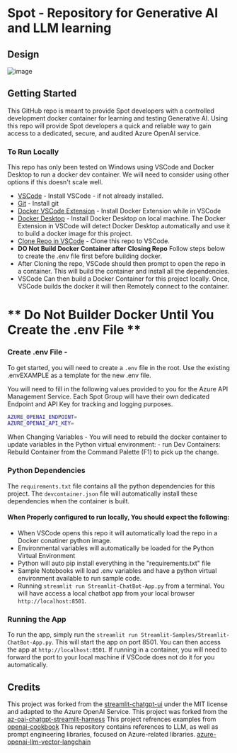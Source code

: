# Spot - Repository for Generative AI and LLM learning

## Design
![image](https://github.com/bsonnek/Spot-GenAI-Samples/assets/10324197/a8417dc2-dd9c-4e4b-af79-d090cee3e973)


## Getting Started

This GitHub repo is meant to provide Spot developers with a controlled development docker container for learning and testing Generative AI. Using this repo will provide Spot developers a quick and reliable way to gain access to a dedicated, secure, and audited Azure OpenAI service. 

### To Run Locally

This repo has only been tested on Windows using VSCode and Docker Desktop to run a docker dev container. We will need to consider using other options if this doesn't scale well.

* [VSCode](https://code.visualstudio.com/download) - Install VSCode - if not already installed.
* [Git](https://git-scm.com/downloads) - Install git
* [Docker VSCode Extension](https://code.visualstudio.com/docs/containers/overview) - Install Docker Extension while in VSCode
* [Docker Desktop](https://docs.docker.com/desktop/) - Install Docker Desktop on local machine. The Docker Extension in VSCode will detect Docker Desktop automatically and use it to build a docker image for this project.
* [Clone Repo in VSCode](https://learn.microsoft.com/en-us/azure/developer/javascript/how-to/with-visual-studio-code/clone-github-repository?tabs=create-repo-command-palette%2Cinitialize-repo-activity-bar%2Ccreate-branch-command-palette%2Ccommit-changes-command-palette%2Cpush-command-palette) - Clone this repo to VSCode.
* **DO Not Build Docker Container after Closing Repo** Follow steps below to create the .env file first before building docker. 
* After Cloning the repo, VSCode should then prompt to open the repo in a container. This will build the container and install all the dependencies.
* VSCode Can then build a Docker Container for this project locally. Once, VSCode builds the docker it will then Remotely connect to the container. 

# ** Do Not Builder Docker Until You Create the .env File **
### Create .env File  - 

To get started, you will need to create a `.env` file in the root.  Use the existing .envEXAMPLE as a template for the new .env file.

You will need to fill in the following values provided to you for the Azure API Management Service. 
Each Spot Group will have their own dedicated Endpoint and API Key for tracking and logging purposes.

```bash
AZURE_OPENAI_ENDPOINT=
AZURE_OPENAI_API_KEY=
```

When Changing Variables - You will need to rebuild the docker container to update variables in the Python virtual environment:
    - run Dev Containers: Rebuild Container from the Command Palette (F1) to pick up the change.

### Python Dependencies

The `requirements.txt` file contains all the python dependencies for this project.  The `devcontainer.json` file will automatically install these dependencies when the container is built.

#### When Properly configured to run locally, You should expect the following:
 - When VSCode opens this repo it will automatically load the repo in a Docker conatiner python image.
 - Environmental variables will automatically be loaded for the Python Virtual Environment
 - Python will auto pip install everything in the "requirements.txt" file
 - Sample Notebooks will load .env variables and have a python virtual environment available to run sample code.
 - Running `streamlit run Streamlit-ChatBot-App.py` from a terminal. You will have access a local chatbot app from your local browser `http://localhost:8501`. 

### Running the App

To run the app, simply run the `streamlit run Streamlit-Samples/Streamlit-ChatBot-App.py`.  This will start the app on port 8501.  You can then access the app at `http://localhost:8501`. If running in a container, you will need to forward the port to your local machine if VSCode does not do it for you automatically.

## Credits

This project was forked from the [streamlit-chatgpt-ui](https://github.com/marshmellow77/streamlit-chatgpt-ui) under the MIT license and adapted to the Azure OpenAI Service.
This project was forked from the [az-oai-chatgpt-streamlit-harness](https://github.com/microsoft/az-oai-chatgpt-streamlit-harness/tree/main)
This project refrences examples from [openai-cookbook](https://github.com/openai/openai-cookbook)
This repository contains references to LLM, as well as prompt engineering libraries, focused on Azure-related libraries. [azure-openai-llm-vector-langchain](https://github.com/kimtth/azure-openai-llm-vector-langchain/blob/main/README.md)
